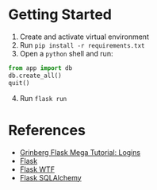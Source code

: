 # Getting Started

1. Create and activate virtual environment
2. Run `pip install -r requirements.txt`
3. Open a `python` shell and run:

```python
from app import db
db.create_all()
quit()
```
4. Run `flask run`


# References

* [Grinberg Flask Mega Tutorial: Logins](https://blog.miguelgrinberg.com/post/the-flask-mega-tutorial-part-v-user-logins)
* [Flask](https://flask.palletsprojects.com/en/1.1.x/)
* [Flask WTF](https://flask-wtf.readthedocs.io/en/stable/)
* [Flask SQLAlchemy](https://flask-sqlalchemy.palletsprojects.com/en/2.x/)